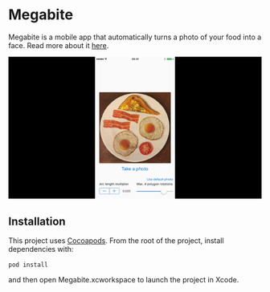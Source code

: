 # Megabite

Megabite is a mobile app that automatically turns a photo of your food into a face. Read more about it [here](http://aaronrandall.com/blog/megabite/).

![](https://github.com/AaronRandall/Megabite/blob/master/Megabite/Assets.xcassets/Megabite.gif)

## Installation

This project uses [Cocoapods](https://guides.cocoapods.org/using/getting-started.html).
From the root of the project, install dependencies with:

    pod install

and then open Megabite.xcworkspace to launch the project in Xcode.
